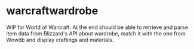 # warcraftwardrobe

WIP for World of Warcraft. At the end should be able to retrieve and parse item data from Blizzard's API about wardrobe, match it with the one from Wowdb and display craftings and materials.
